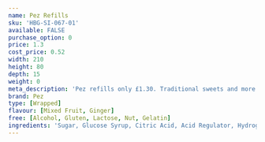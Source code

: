 ```yaml
---
name: Pez Refills
sku: 'HBG-SI-067-01'
available: FALSE
purchase_option: 0
price: 1.3
cost_price: 0.52
width: 210
height: 80
depth: 15
weight: 0
meta_description: 'Pez refills only £1.30. Traditional sweets and more at Humbugs Confectionery Store. Specialists in satisfying your sweet tooth!'
brand: Pez
type: [Wrapped]
flavour: [Mixed Fruit, Ginger]
free: [Alcohol, Gluten, Lactose, Nut, Gelatin]
ingredients: 'Sugar, Glucose Syrup, Citric Acid, Acid Regulator, Hydrogenated Vegetable Fat, Emulsifier, Flavourings'
---
```

